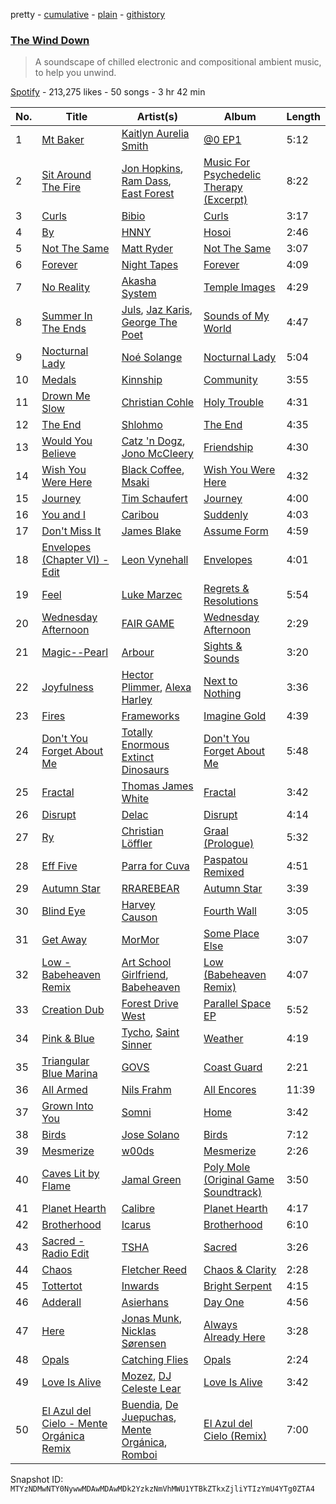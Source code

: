pretty - [cumulative](/playlists/cumulative/37i9dQZF1DWYYeI1QdFxzU.md) - [plain](/playlists/plain/37i9dQZF1DWYYeI1QdFxzU) - [githistory](https://github.githistory.xyz/mackorone/spotify-playlist-archive/blob/main/playlists/plain/37i9dQZF1DWYYeI1QdFxzU)

### [The Wind Down](https://open.spotify.com/playlist/37i9dQZF1DWYYeI1QdFxzU)

> A soundscape of chilled electronic and compositional ambient music, to help you unwind.

[Spotify](https://open.spotify.com/user/spotify) - 213,275 likes - 50 songs - 3 hr 42 min

| No. | Title | Artist(s) | Album | Length |
|---|---|---|---|---|
| 1 | [Mt Baker](https://open.spotify.com/track/79AGKN3gu22Wjz6y5gPLyH) | [Kaitlyn Aurelia Smith](https://open.spotify.com/artist/6P86FLVAK4sxu8OhyQJBvH) | [@0 EP1](https://open.spotify.com/album/1eEFnKUqaKC6pgzRKzS29k) | 5:12 |
| 2 | [Sit Around The Fire](https://open.spotify.com/track/2sAlOD8k8EL0dQ34f2ysJS) | [Jon Hopkins](https://open.spotify.com/artist/7yxi31szvlbwvKq9dYOmFI), [Ram Dass](https://open.spotify.com/artist/3XX4k7fPq9gcyZRDrbXfnS), [East Forest](https://open.spotify.com/artist/0okmfBroVgFuvvljnUbqPW) | [Music For Psychedelic Therapy \(Excerpt\)](https://open.spotify.com/album/0gO5MR5zzkhqplcMbpYTQv) | 8:22 |
| 3 | [Curls](https://open.spotify.com/track/3NLm801woJocONz1NmPJZR) | [Bibio](https://open.spotify.com/artist/0qzzGu8qpbXYpzgV52wOFT) | [Curls](https://open.spotify.com/album/1cAlKAmWKhORglznBK7sup) | 3:17 |
| 4 | [By](https://open.spotify.com/track/5C4sp6JprCFTO9ZQcg4qXs) | [HNNY](https://open.spotify.com/artist/6Yae9Ia1nq6JLLojBzwN1r) | [Hosoi](https://open.spotify.com/album/7zhdVONU5HcwpbmC7XtXsn) | 2:46 |
| 5 | [Not The Same](https://open.spotify.com/track/662b8itZU1kjUkGPOufG5n) | [Matt Ryder](https://open.spotify.com/artist/0hySaVBazHTHIRvnsxGvHx) | [Not The Same](https://open.spotify.com/album/2fUj2qngjwdJa44sZ1qr7T) | 3:07 |
| 6 | [Forever](https://open.spotify.com/track/579zXcYm2N9vvsltW2RDJP) | [Night Tapes](https://open.spotify.com/artist/5APEQlUaQ5K70LgPqAdTuU) | [Forever](https://open.spotify.com/album/2q5JOJpEa00GfddyBJAPrz) | 4:09 |
| 7 | [No Reality](https://open.spotify.com/track/3oPrZEuRod8pkBTVkZ2csE) | [Akasha System](https://open.spotify.com/artist/0TuxD3IK2QvHwgvacDPk9Q) | [Temple Images](https://open.spotify.com/album/0cStw7VrYIrZ7QqOiBaAqN) | 4:29 |
| 8 | [Summer In The Ends](https://open.spotify.com/track/3ttIBQv2qjIWXbHeoCnoVm) | [Juls](https://open.spotify.com/artist/7BIkk865pwBrSZetA8Izic), [Jaz Karis](https://open.spotify.com/artist/4rDcfb3TEWyx0BKdzKG24I), [George The Poet](https://open.spotify.com/artist/7v8N36cC4msGrIM2YT4LNC) | [Sounds of My World](https://open.spotify.com/album/2Mju5QRHhBPkUQajYKTUSH) | 4:47 |
| 9 | [Nocturnal Lady](https://open.spotify.com/track/0Hdzza1KQrGEzwVPtipMOq) | [Noé Solange](https://open.spotify.com/artist/1mn0xkOCIsGf36mamUq7M6) | [Nocturnal Lady](https://open.spotify.com/album/6Itkkv2vYKEZLJ4XBXPwLe) | 5:04 |
| 10 | [Medals](https://open.spotify.com/track/6GjXUXS1DMRypQlH86KwNm) | [Kinnship](https://open.spotify.com/artist/58fzPwxNFw1Ae500uB038l) | [Community](https://open.spotify.com/album/47xz7K8AaCupssrelYFmeM) | 3:55 |
| 11 | [Drown Me Slow](https://open.spotify.com/track/54KVbLZi755vI53RPEHI42) | [Christian Cohle](https://open.spotify.com/artist/17FYVu6ik77NQMZdl6zdsQ) | [Holy Trouble](https://open.spotify.com/album/4FRfrui9WYZE8wJpHbVzmt) | 4:31 |
| 12 | [The End](https://open.spotify.com/track/1CfCme9SvYiCwegwOS6rKH) | [Shlohmo](https://open.spotify.com/artist/6y80I9YZi4DOpbaSUlL725) | [The End](https://open.spotify.com/album/0no9vd20lVRbHZooRhqUHb) | 4:35 |
| 13 | [Would You Believe](https://open.spotify.com/track/0HvtGDMR4hVmNK3HBUIUOS) | [Catz 'n Dogz](https://open.spotify.com/artist/5tYqFEuFELxnJZgGmmsfSh), [Jono McCleery](https://open.spotify.com/artist/23usQJ95w7f95tnN4MJEgy) | [Friendship](https://open.spotify.com/album/6xmqbQZeI90wR4inGj3snR) | 4:30 |
| 14 | [Wish You Were Here](https://open.spotify.com/track/5TsLsLTg3kTuv2RMRL3vaB) | [Black Coffee](https://open.spotify.com/artist/6wMr4zKPrrR0UVz08WtUWc), [Msaki](https://open.spotify.com/artist/5Oj5jQ98vsoHeIGqCS9Dfq) | [Wish You Were Here](https://open.spotify.com/album/7iRNDskXthAJT8k6k4qZzV) | 4:32 |
| 15 | [Journey](https://open.spotify.com/track/070DusgGH4WJKyRIXrZz6u) | [Tim Schaufert](https://open.spotify.com/artist/3PThWtcE0CEi5IUmfgTvrC) | [Journey](https://open.spotify.com/album/0arLnM5zOVRFXCMpFPJi0p) | 4:00 |
| 16 | [You and I](https://open.spotify.com/track/2np2e0pDBBmUgcdItVb6d3) | [Caribou](https://open.spotify.com/artist/4aEnNH9PuU1HF3TsZTru54) | [Suddenly](https://open.spotify.com/album/7Dl44V6YlpZ7apC87YAWnC) | 4:03 |
| 17 | [Don't Miss It](https://open.spotify.com/track/1p80XDFkNwDaA87sh2C2Xn) | [James Blake](https://open.spotify.com/artist/53KwLdlmrlCelAZMaLVZqU) | [Assume Form](https://open.spotify.com/album/23dKNZpiadggKHrQgHLi3L) | 4:59 |
| 18 | [Envelopes \(Chapter VI\) \- Edit](https://open.spotify.com/track/3JDsYB8UxGbMQNnNlAeDL0) | [Leon Vynehall](https://open.spotify.com/artist/2o7L9DNcmzocYll1o0GGTU) | [Envelopes](https://open.spotify.com/album/1A6VtF2OjVmEKErfTrNZYJ) | 4:01 |
| 19 | [Feel](https://open.spotify.com/track/0AW12rdgg7BEKo4POOUUbQ) | [Luke Marzec](https://open.spotify.com/artist/5X0GAEimapMzpG5Q7Sibmh) | [Regrets & Resolutions](https://open.spotify.com/album/1I8zvBuhjyZSgWjhspMNr0) | 5:54 |
| 20 | [Wednesday Afternoon](https://open.spotify.com/track/5ab9R4PepSOaZWPJHGUpYK) | [FAIR GAME](https://open.spotify.com/artist/1siJGCHqSxy7R5J5nVyH2y) | [Wednesday Afternoon](https://open.spotify.com/album/5kbyM8e5JFyjneNgjC9cJD) | 2:29 |
| 21 | [Magic\-\-Pearl](https://open.spotify.com/track/4hiNXRP0MUIl6wdEMAnazO) | [Arbour](https://open.spotify.com/artist/3pSfwb3p6BVPTYDkNdgxS2) | [Sights & Sounds](https://open.spotify.com/album/5aYSZXvc6VcNWB3jdaqQBK) | 3:20 |
| 22 | [Joyfulness](https://open.spotify.com/track/04l9bUZEsUkF6zy7hIjbbT) | [Hector Plimmer](https://open.spotify.com/artist/7K64vyGna9ILfEEWnLKFEV), [Alexa Harley](https://open.spotify.com/artist/7vgZqCNS2Nah7tlpo7ZjC4) | [Next to Nothing](https://open.spotify.com/album/5Kl4wtgRETX1aQU5prjKQO) | 3:36 |
| 23 | [Fires](https://open.spotify.com/track/3J29rY1I9u0gNsvHq1cgUk) | [Frameworks](https://open.spotify.com/artist/2N5BJEXSPup1i4j2xiGZFP) | [Imagine Gold](https://open.spotify.com/album/0S9o7MW7YSpKKRX7cmqSXm) | 4:39 |
| 24 | [Don't You Forget About Me](https://open.spotify.com/track/1Dl0E86yorhNRMYZ20RIfY) | [Totally Enormous Extinct Dinosaurs](https://open.spotify.com/artist/0g3NiCRhEv7M4SEDMrpItN) | [Don't You Forget About Me](https://open.spotify.com/album/6lHsSTzYm6I40BrkUq54n1) | 5:48 |
| 25 | [Fractal](https://open.spotify.com/track/6X8rafA2jNs00EYtlao12t) | [Thomas James White](https://open.spotify.com/artist/6Tn5oQhfKwtNMsOmV8Mzgy) | [Fractal](https://open.spotify.com/album/5MeltqrIcaTDQzfJAunW6m) | 3:42 |
| 26 | [Disrupt](https://open.spotify.com/track/3cZ15fnmPlpNbpa47bRQ7T) | [Delac](https://open.spotify.com/artist/2MkVSepMMfJrKDOivPEmKM) | [Disrupt](https://open.spotify.com/album/5imm72ZzslXs4ipR05vdmF) | 4:14 |
| 27 | [Ry](https://open.spotify.com/track/01hyJrAHoH26GHSWzKLeXB) | [Christian Löffler](https://open.spotify.com/artist/3tSvlEzeDnVbQJBTkIA6nO) | [Graal \(Prologue\)](https://open.spotify.com/album/2dS99m3T1KFseI62HtLWe8) | 5:32 |
| 28 | [Eff Five](https://open.spotify.com/track/5WHabC4LXrFeA0kobfktOF) | [Parra for Cuva](https://open.spotify.com/artist/238y1dKPtMeFEpX3Y6H1Vr) | [Paspatou Remixed](https://open.spotify.com/album/4Q8A1blfOzDXykDdmu8Rgr) | 4:51 |
| 29 | [Autumn Star](https://open.spotify.com/track/5EiQP0rUHERC8QP1OT3TrH) | [RRAREBEAR](https://open.spotify.com/artist/3CodOUadRrQoRrbcPIGLWm) | [Autumn Star](https://open.spotify.com/album/6pJnyOJKtRPq4Zfsr6rW38) | 3:39 |
| 30 | [Blind Eye](https://open.spotify.com/track/6RkRuJgT2iNBsqEJX93zwo) | [Harvey Causon](https://open.spotify.com/artist/7CfGxgCfRwumbKatrTjC4d) | [Fourth Wall](https://open.spotify.com/album/6f5i8vNHXp944iy5UPvSI7) | 3:05 |
| 31 | [Get Away](https://open.spotify.com/track/52x4EIYCNN2LXXgy8LQ7Tb) | [MorMor](https://open.spotify.com/artist/63vaeIIBKIe9zT91EORVbr) | [Some Place Else](https://open.spotify.com/album/7G6KMFNhuWlwwn4zGZTmk9) | 3:07 |
| 32 | [Low \- Babeheaven Remix](https://open.spotify.com/track/75jNxKPVjq08hKLkskLzXS) | [Art School Girlfriend](https://open.spotify.com/artist/3rtvvt1kuQ4luEWq8epaHD), [Babeheaven](https://open.spotify.com/artist/0RlWCq8bq0lJgR6ZTvcqjQ) | [Low \(Babeheaven Remix\)](https://open.spotify.com/album/6YHnk5GdCARNyCk6c3hgnG) | 4:07 |
| 33 | [Creation Dub](https://open.spotify.com/track/3jWZXDktZVgDelnDJx9DtO) | [Forest Drive West](https://open.spotify.com/artist/0K1lHu1BP65Z1DErnljxUw) | [Parallel Space EP](https://open.spotify.com/album/00qCuTBME8tBVE31DUC9A5) | 5:52 |
| 34 | [Pink & Blue](https://open.spotify.com/track/1TJqHWEHHQ7Z5mJ0P6rXqq) | [Tycho](https://open.spotify.com/artist/5oOhM2DFWab8XhSdQiITry), [Saint Sinner](https://open.spotify.com/artist/0DoWlk1NzQp1VWVFtZOb8Y) | [Weather](https://open.spotify.com/album/1mRyfDR7Dc55GbC8V3kVis) | 4:19 |
| 35 | [Triangular Blue Marina](https://open.spotify.com/track/4vrmslCxVAuPRxvi8T1pHs) | [GOVS](https://open.spotify.com/artist/5ZEAO3bZL6fTJU8tDT0eQS) | [Coast Guard](https://open.spotify.com/album/4kmLGEaHtPuXAkm7FQ9QlB) | 2:21 |
| 36 | [All Armed](https://open.spotify.com/track/4tA2fAzDdltaUtL0gtmvou) | [Nils Frahm](https://open.spotify.com/artist/5gqhueRUZEa7VDnQt4HODp) | [All Encores](https://open.spotify.com/album/5fHIn0grAPQdsjXe7KtSFj) | 11:39 |
| 37 | [Grown Into You](https://open.spotify.com/track/3ITy1AfO27OqKCC8D5lFCy) | [Somni](https://open.spotify.com/artist/7qFssj4KoOxd1IOPfv9iT7) | [Home](https://open.spotify.com/album/6vSDLoq9qgSoEHKJm9tSLF) | 3:42 |
| 38 | [Birds](https://open.spotify.com/track/7dRIjh8tx6qY0mnLNAxeOk) | [Jose Solano](https://open.spotify.com/artist/7g3JxWMf70JSuPA7A2AvTc) | [Birds](https://open.spotify.com/album/1gfPvcU1yCx1EMhcREta9T) | 7:12 |
| 39 | [Mesmerize](https://open.spotify.com/track/2hoWciuwh4cAdZFBQMo4x3) | [w00ds](https://open.spotify.com/artist/5PgMKzd3GrAPFZUqxdX1jy) | [Mesmerize](https://open.spotify.com/album/3fmY1pLcnvihoIjNzDO0X1) | 2:26 |
| 40 | [Caves Lit by Flame](https://open.spotify.com/track/6uksFpENKduAMBgTetGBF5) | [Jamal Green](https://open.spotify.com/artist/50jTMgIPZrjKFgHbCvoeRt) | [Poly Mole \(Original Game Soundtrack\)](https://open.spotify.com/album/6ppxUf6S8w9dOw7OkVJDcG) | 3:50 |
| 41 | [Planet Hearth](https://open.spotify.com/track/1RvPfvzAg6jbzWsODpDILb) | [Calibre](https://open.spotify.com/artist/0sklgkoO5JeS7YNhHS5EmH) | [Planet Hearth](https://open.spotify.com/album/35WGtiXgUzM8ZANghXQxl3) | 4:17 |
| 42 | [Brotherhood](https://open.spotify.com/track/035qofHWoDag0pg1e8gY73) | [Icarus](https://open.spotify.com/artist/0nUF7iT0e6D5xEl743Jfu3) | [Brotherhood](https://open.spotify.com/album/6mUllKS0OUyGGwso5gr9vP) | 6:10 |
| 43 | [Sacred \- Radio Edit](https://open.spotify.com/track/5gL8tr0Fr2oao8bE8epUXO) | [TSHA](https://open.spotify.com/artist/2kLa7JZu4Ijdz1Gle2khZh) | [Sacred](https://open.spotify.com/album/4DEhXZRlriX0ZRJvE5dU9i) | 3:26 |
| 44 | [Chaos](https://open.spotify.com/track/7BBZ6Il2sGyuNaaHiUJS83) | [Fletcher Reed](https://open.spotify.com/artist/2sQKM93VxtEcafQ1f1ukgl) | [Chaos & Clarity](https://open.spotify.com/album/3K9vnQRCyyNbOMHLAh3wvV) | 2:28 |
| 45 | [Tottertot](https://open.spotify.com/track/3MTwJVEBKql21xN1hdSLlp) | [Inwards](https://open.spotify.com/artist/542nHHjo4wRmP3AbeJWkse) | [Bright Serpent](https://open.spotify.com/album/5qi4aoHpcDfsoTbVsjPXwI) | 4:15 |
| 46 | [Adderall](https://open.spotify.com/track/0pAGo08jBvebuxMUoqvulX) | [Asierhans](https://open.spotify.com/artist/4hN3QFUZ6g9QKTvy5TI0qU) | [Day One](https://open.spotify.com/album/2ltWCghk7udj6KAhKxJZnb) | 4:56 |
| 47 | [Here](https://open.spotify.com/track/4vk5hhssPKQQBYNIQfteta) | [Jonas Munk](https://open.spotify.com/artist/6KPFlbSbh1zeN7x9QpgB4O), [Nicklas Sørensen](https://open.spotify.com/artist/3OXCO3AZeHHNudXu8Mftd7) | [Always Already Here](https://open.spotify.com/album/6Cly90UXXW9Hz851yq7mtM) | 3:28 |
| 48 | [Opals](https://open.spotify.com/track/0g9lBzTwOmnx3zLUTR9x62) | [Catching Flies](https://open.spotify.com/artist/4zAOqBfNLyWFvj1e3yvypJ) | [Opals](https://open.spotify.com/album/6MBYve8rGo30nOvcnYMZ8x) | 2:24 |
| 49 | [Love Is Alive](https://open.spotify.com/track/4NRWOq8GohOo62jFxIzMF8) | [Mozez](https://open.spotify.com/artist/3r6uJM01I6meTehVwh0q2b), [DJ Celeste Lear](https://open.spotify.com/artist/6Z8VsD3APPWszUaJi65y9d) | [Love Is Alive](https://open.spotify.com/album/02dSIhVa4IQs0xHxOsgHUt) | 3:42 |
| 50 | [El Azul del Cielo \- Mente Orgánica Remix](https://open.spotify.com/track/0J6AcQFq8RnR4jWYYZNPbm) | [Buendia](https://open.spotify.com/artist/4DgmNZDjpk4Zj547a2bfcH), [De Juepuchas](https://open.spotify.com/artist/7oVSI0ddXNkjEtvLoh0SRC), [Mente Orgánica](https://open.spotify.com/artist/1wfwGvcBGamXiXxuaExHRT), [Romboi](https://open.spotify.com/artist/7AevNCcvxBEy5z42d2A2RO) | [El Azul del Cielo \(Remix\)](https://open.spotify.com/album/7qYsWtbEwidXgIjiiZ0u1I) | 7:00 |

Snapshot ID: `MTYzNDMwNTY0NywwMDAwMDAwMDk2YzkzNmVhMWU1YTBkZTkxZjliYTIzYmU4YTg0ZTA4`
